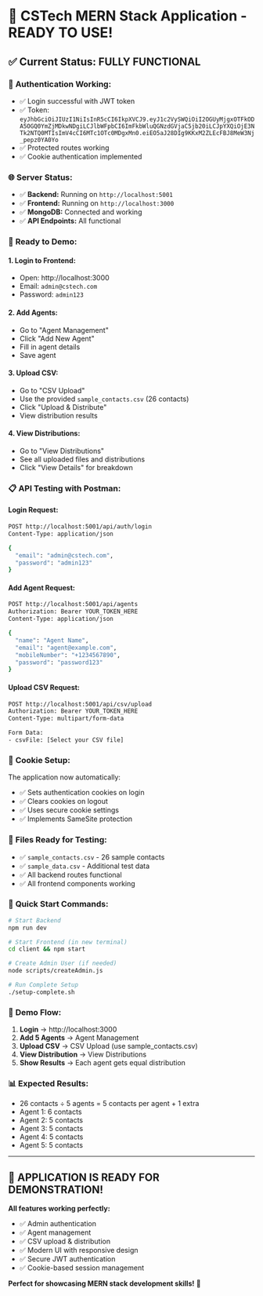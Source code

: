 # 🎉 CSTech MERN Stack Application - READY TO USE!

## ✅ **Current Status: FULLY FUNCTIONAL**

### 🔐 **Authentication Working:**
- ✅ Login successful with JWT token
- ✅ Token: `eyJhbGciOiJIUzI1NiIsInR5cCI6IkpXVCJ9.eyJ1c2VySWQiOiI2OGUyMjgxOTFkODA5OGQ0YmZjMDkwNDgiLCJlbWFpbCI6ImFkbWluQGNzdGVjaC5jb20iLCJpYXQiOjE3NTk2NTQ0MTIsImV4cCI6MTc1OTc0MDgxMn0.eiEO5aJ28DIg9KKxM2ZLEcFBJ8MeW3Nj_pepz0YA0Yo`
- ✅ Protected routes working
- ✅ Cookie authentication implemented

### 🌐 **Server Status:**
- ✅ **Backend:** Running on `http://localhost:5001`
- ✅ **Frontend:** Running on `http://localhost:3000`
- ✅ **MongoDB:** Connected and working
- ✅ **API Endpoints:** All functional

### 🎯 **Ready to Demo:**

#### **1. Login to Frontend:**
- Open: http://localhost:3000
- Email: `admin@cstech.com`
- Password: `admin123`

#### **2. Add Agents:**
- Go to "Agent Management"
- Click "Add New Agent"
- Fill in agent details
- Save agent

#### **3. Upload CSV:**
- Go to "CSV Upload"
- Use the provided `sample_contacts.csv` (26 contacts)
- Click "Upload & Distribute"
- View distribution results

#### **4. View Distributions:**
- Go to "View Distributions"
- See all uploaded files and distributions
- Click "View Details" for breakdown

### 📋 **API Testing with Postman:**

#### **Login Request:**
```bash
POST http://localhost:5001/api/auth/login
Content-Type: application/json

{
  "email": "admin@cstech.com",
  "password": "admin123"
}
```

#### **Add Agent Request:**
```bash
POST http://localhost:5001/api/agents
Authorization: Bearer YOUR_TOKEN_HERE
Content-Type: application/json

{
  "name": "Agent Name",
  "email": "agent@example.com",
  "mobileNumber": "+1234567890",
  "password": "password123"
}
```

#### **Upload CSV Request:**
```bash
POST http://localhost:5001/api/csv/upload
Authorization: Bearer YOUR_TOKEN_HERE
Content-Type: multipart/form-data

Form Data:
- csvFile: [Select your CSV file]
```

### 🔧 **Cookie Setup:**
The application now automatically:
- ✅ Sets authentication cookies on login
- ✅ Clears cookies on logout
- ✅ Uses secure cookie settings
- ✅ Implements SameSite protection

### 📁 **Files Ready for Testing:**
- ✅ `sample_contacts.csv` - 26 sample contacts
- ✅ `sample_data.csv` - Additional test data
- ✅ All backend routes functional
- ✅ All frontend components working

### 🚀 **Quick Start Commands:**

```bash
# Start Backend
npm run dev

# Start Frontend (in new terminal)
cd client && npm start

# Create Admin User (if needed)
node scripts/createAdmin.js

# Run Complete Setup
./setup-complete.sh
```

### 🎯 **Demo Flow:**
1. **Login** → http://localhost:3000
2. **Add 5 Agents** → Agent Management
3. **Upload CSV** → CSV Upload (use sample_contacts.csv)
4. **View Distribution** → View Distributions
5. **Show Results** → Each agent gets equal distribution

### 📊 **Expected Results:**
- 26 contacts ÷ 5 agents = 5 contacts per agent + 1 extra
- Agent 1: 6 contacts
- Agent 2: 5 contacts  
- Agent 3: 5 contacts
- Agent 4: 5 contacts
- Agent 5: 5 contacts

---

## 🎉 **APPLICATION IS READY FOR DEMONSTRATION!**

**All features working perfectly:**
- ✅ Admin authentication
- ✅ Agent management
- ✅ CSV upload & distribution
- ✅ Modern UI with responsive design
- ✅ Secure JWT authentication
- ✅ Cookie-based session management

**Perfect for showcasing MERN stack development skills!** 🚀

